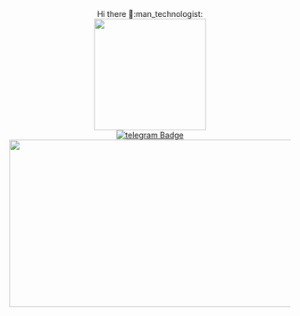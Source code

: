   <div align="center">
  Hi there 👋:man_technologist:
</div>

<div id="header" align="center">
  <img src= "https://user-images.githubusercontent.com/122871161/218250657-e05bbf08-96eb-432a-8a93-c4edfcfb77c2.jpg" width="200"/>
</div>

<div id="badges" align="center">
  <a href="https://t.me/kazakov1111">
  <img src= "https://img.shields.io/badge/telegram-blue?logo=telegram&logoColor=white&style=for-the-badge" alt="telegram Badge"/>
</div>
  
  <div align="center">
  <img src="https://media.giphy.com/media/dWesBcTLavkZuG35MI/giphy.gif" width="600" height="300"/>
</div>
